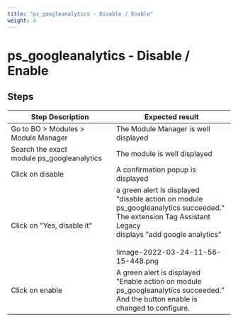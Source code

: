 ```yaml
---
title: "ps_googleanalytics - Disable / Enable"
weight: 4
---
```


# ps_googleanalytics - Disable / Enable
## Steps
| Step Description | Expected result |
| ----- | ----- |
| Go to BO > Modules > Module Manager | The Module Manager is well displayed |
| Search the exact module ps_googleanalytics | The module is well displayed |
| Click on disable | A confirmation popup is displayed |
| Click on "Yes, disable it" | a green alert is displayed "disable action on module ps_googleanalytics succeeded." The extension Tag Assistant Legacy<br>displays "add google analytics"<br><br>!image-2022-03-24-11-56-15-448.png|thumbnail! |
| Click on enable | A green alert is displayed "Enable action on module ps_googleanalytics succeeded." And the button enable is changed to configure. |
